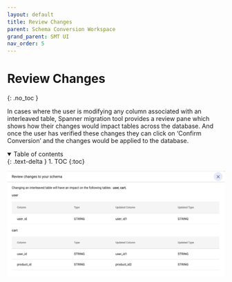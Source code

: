 ```yaml
---
layout: default
title: Review Changes
parent: Schema Conversion Workspace
grand_parent: SMT UI
nav_order: 5
---
```


# Review Changes
{: .no_toc }

In cases where the user is modifying any column associated with an interleaved table, Spanner migration tool provides a review pane which shows how their changes would impact tables across the database. And once the user has verified these changes they can click on ‘Confirm Conversion’ and the changes would be applied to the database.

<details open markdown="block">
  <summary>
    Table of contents
  </summary>
  {: .text-delta }
1. TOC
{:toc}
</details>

![](../assets/asset-4wthoqzatt.png)